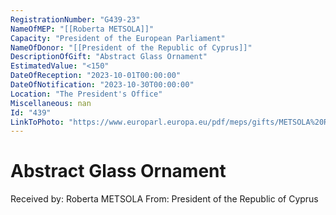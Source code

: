```yaml
---
RegistrationNumber: "G439-23"
NameOfMEP: "[[Roberta METSOLA]]"
Capacity: "President of the European Parliament"
NameOfDonor: "[[President of the Republic of Cyprus]]"
DescriptionOfGift: "Abstract Glass Ornament"
EstimatedValue: "<150"
DateOfReception: "2023-10-01T00:00:00"
DateOfNotification: "2023-10-30T00:00:00"
Location: "The President's Office"
Miscellaneous: nan
Id: "439"
LinkToPhoto: "https://www.europarl.europa.eu/pdf/meps/gifts/METSOLA%20Roberta_G439-23.jpg#"
---
```


# Abstract Glass Ornament

Received by: Roberta METSOLA
From: President of the Republic of Cyprus
